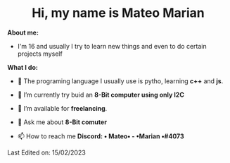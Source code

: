 <h1 align="center">Hi, my name is Mateo Marian</h1>


**About me:**
- I'm 16 and usually I try to learn new things and even to do certain projects myself

**What I do:**

- 📃 The programing language I usually use is pytho, learning **c++** and **js**.

- 🔭 I’m currently try buid an **8-Bit computer using only I2C**

- 🤝 I’m available for **freelancing**.


<!-- BLOG-POST-LIST:START - 📝 I regularly write articles on [https://dev.to/100rabhcsmc](https://dev.to/100rabhcsmc) -->

- 💬 Ask me about **8-Bit comuter**

- 📫 How to reach me **Discord: • Mateo• - •Marian •#4073** 
 
 Last Edited on: 15/02/2023

 
 
 
 
 <!--

🐢 -> Hi my name is Mateo i have 16 and I like working with I2C. 

 📃 -> The programing language I usually use is pytho, learning c++ and js.

 💻 -> Now i want to buid an 8-Bit computer using only I2C 

**MateoMarian/MateoMarian** is a ✨ _special_ ✨ repository because its `README.md` (this file) appears on your GitHub profile.

Here are some ideas to get you started:

- 🔭 I’m currently working on ...
- 🌱 I’m currently learning ...
- 👯 I’m looking to collaborate on ...
- 🤔 I’m looking for help with ...
- 💬 Ask me about ...
- 📫 How to reach me: ...
- 😄 Pronouns: ...
- ⚡ Fun fact: ...


-->
